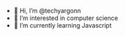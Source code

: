 - 👋 Hi, I’m @techyargonn
- 👀 I’m interested in computer science
- 🌱 I’m currently learning Javascript
